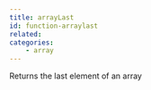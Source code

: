 ```yaml
---
title: arrayLast
id: function-arraylast
related:
categories:
    - array
---
```


Returns the last element of an array